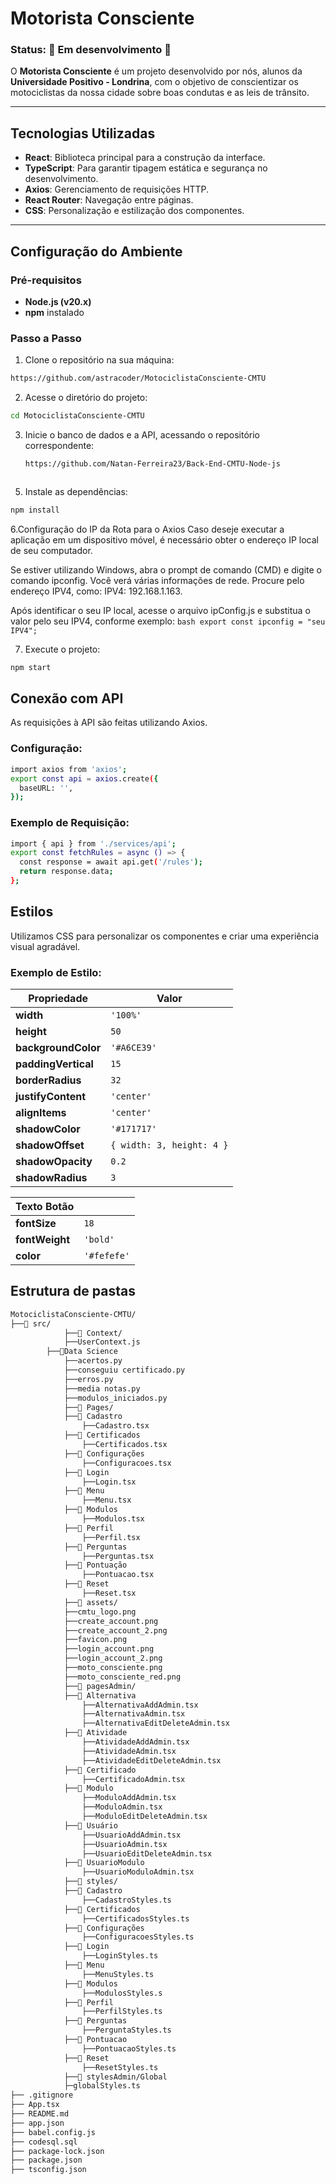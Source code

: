 
# **Motorista Consciente**

### **Status:** 🚧 Em desenvolvimento 🚧

O **Motorista Consciente** é um projeto desenvolvido por nós, alunos da **Universidade Positivo - Londrina**, com o objetivo de conscientizar os motociclistas da nossa cidade sobre boas condutas e as leis de trânsito.

---

## **Tecnologias Utilizadas**
- **React**: Biblioteca principal para a construção da interface.
- **TypeScript**: Para garantir tipagem estática e segurança no desenvolvimento.
- **Axios**: Gerenciamento de requisições HTTP.
- **React Router**: Navegação entre páginas.
- **CSS**: Personalização e estilização dos componentes.

---

## **Configuração do Ambiente**

### **Pré-requisitos**
- **Node.js (v20.x)**
- **npm** instalado

### **Passo a Passo**

1. Clone o repositório na sua máquina:
```bash
https://github.com/astracoder/MotociclistaConsciente-CMTU
```

2. Acesse o diretório do projeto:
```bash
cd MotociclistaConsciente-CMTU
```

3. Inicie o banco de dados e a API, acessando o repositório correspondente:
   ```bash
   https://github.com/Natan-Ferreira23/Back-End-CMTU-Node-js 
  ```
 ```
5. Instale as dependências:
```bash
npm install
```

6.Configuração do IP da Rota para o Axios
Caso deseje executar a aplicação em um dispositivo móvel, é necessário obter o endereço IP local de seu computador.

Se estiver utilizando Windows, abra o prompt de comando (CMD) e digite o comando ipconfig. Você verá várias informações de rede.
Procure pelo endereço IPV4, como: IPV4: 192.168.1.163.

Após identificar o seu IP local, acesse o arquivo ipConfig.js e substitua o valor pelo seu IPV4, conforme exemplo:
    ```bash
   export const ipconfig = "seu IPV4";
    ```
    
7. Execute o projeto:
```bash
npm start
```

## **Conexão com API**
As requisições à API são feitas utilizando Axios.

### **Configuração:**

```bash
import axios from 'axios';
export const api = axios.create({
  baseURL: '', 
});
```

### **Exemplo de Requisição:**

```bash
import { api } from './services/api';
export const fetchRules = async () => {
  const response = await api.get('/rules');
  return response.data;
};
```

## **Estilos**
Utilizamos CSS para personalizar os componentes e criar uma experiência visual agradável.

### **Exemplo de Estilo:**

| Propriedade       | Valor                                |
|-------------------|--------------------------------------|
| **width**         | `'100%'`                            |
| **height**        | `50`                                |
| **backgroundColor** | `'#A6CE39'`                        |
| **paddingVertical** | `15`                               |
| **borderRadius**  | `32`                                |
| **justifyContent** | `'center'`                         |
| **alignItems**    | `'center'`                          |
| **shadowColor**   | `'#171717'`                         |
| **shadowOffset**  | `{ width: 3, height: 4 }`           |
| **shadowOpacity** | `0.2`                               |
| **shadowRadius**  | `3`                                 |

| **Texto Botão**   |                                      |
|-------------------|--------------------------------------|
| **fontSize**      | `18`                                |
| **fontWeight**    | `'bold'`                            |
| **color**         | `'#fefefe'`                         |

## **Estrutura de pastas**
```bash
MotociclistaConsciente-CMTU/
├──📂 src/
    		├──📂 Context/
			├──UserContext.js
		├──📂Data Science
			├──acertos.py
			├──conseguiu certificado.py
			├──erros.py
			├──media notas.py
			├──modulos_iniciados.py
    		├──📂 Pages/
			├──📂 Cadastro
				├──Cadastro.tsx
			├──📂 Certificados
				├──Certificados.tsx
			├──📂 Configurações
				├──Configuracoes.tsx
			├──📂 Login
				├──Login.tsx
			├──📂 Menu
				├──Menu.tsx
			├──📂 Modulos
				├──Modulos.tsx
			├──📂 Perfil
				├──Perfil.tsx
			├──📂 Perguntas
				├──Perguntas.tsx
			├──📂 Pontuação
				├──Pontuacao.tsx
			├──📂 Reset
				├──Reset.tsx
    		├──📂 assets/
			├──cmtu_logo.png
			├──create_account.png
			├──create_account_2.png
			├──favicon.png
			├──login_account.png
			├──login_account_2.png
			├──moto_consciente.png
			├──moto_consciente_red.png
    		├──📂 pagesAdmin/
			├──📂 Alternativa
				├──AlternativaAddAdmin.tsx
				├──AlternativaAdmin.tsx
				├──AlternativaEditDeleteAdmin.tsx
			├──📂 Atividade
				├──AtividadeAddAdmin.tsx
				├──AtividadeAdmin.tsx
				├──AtividadeEditDeleteAdmin.tsx
			├──📂 Certificado
				├──CertificadoAdmin.tsx
			├──📂 Modulo
				├──ModuloAddAdmin.tsx
				├──ModuloAdmin.tsx
				├──ModuloEditDeleteAdmin.tsx
			├──📂 Usuário
				├──UsuarioAddAdmin.tsx
				├──UsuarioAdmin.tsx
				├──UsuarioEditDeleteAdmin.tsx
			├──📂 UsuarioModulo
				├──UsuarioModuloAdmin.tsx
    		├──📂 styles/
			├──📂 Cadastro
				├──CadastroStyles.ts
			├──📂 Certificados
				├──CertificadosStyles.ts
			├──📂 Configurações
				├──ConfiguracoesStyles.ts
			├──📂 Login
				├──LoginStyles.ts
			├──📂 Menu
				├──MenuStyles.ts
			├──📂 Modulos
				├──ModulosStyles.s
			├──📂 Perfil
				├──PerfilStyles.ts
			├──📂 Perguntas
				├──PerguntaStyles.ts
			├──📂 Pontuacao
				├──PontuacaoStyles.ts
			├──📂 Reset
				├──ResetStyles.ts
    		├──📂 stylesAdmin/Global
			├─globalStyles.ts
├── .gitignore
├── App.tsx
├── README.md
├── app.json
├── babel.config.js
├── codesql.sql
├── package-lock.json
├── package.json
├── tsconfig.json
	
